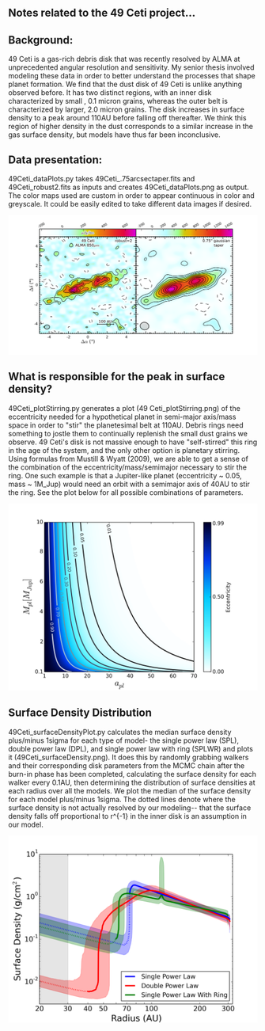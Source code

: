 ## Notes related to the 49 Ceti project...

## Background: 
49 Ceti is a gas-rich debris disk that was recently resolved by ALMA at unprecedented angular resolution and sensitivity. My senior thesis involved modeling these data in order to better understand the processes that shape planet formation. We find that the dust disk of 49 Ceti is unlike anything observed before. It has two distinct regions, with an inner disk characterized by small , 0.1 micron grains, whereas the outer belt is characterized by larger, 2.0 micron grains. The disk increases in surface density to a peak around 110AU before falling off thereafter. We think this region of higher density in the dust corresponds to a similar increase in the gas surface density, but models have thus far been inconclusive.

## Data presentation: 
49Ceti_dataPlots.py takes 49Ceti_.75arcsectaper.fits and 49Ceti_robust2.fits as inputs and creates 49Ceti_dataPlots.png as output. The color maps used are custom in order to appear continuous in color and greyscale. It could be easily edited to take different data images if desired.

![Image](/49Ceti_dataPlots.png)

## What is responsible for the peak in surface density? 
49Ceti_plotStirring.py generates a plot (49 Ceti_plotStirring.png) of the eccentricity needed for a hypothetical planet in semi-major axis/mass space in order to "stir" the planetesimal belt at 110AU. Debris rings need something to jostle them to continually replenish the small dust grains we observe. 49 Ceti's disk is not massive enough to have "self-stirred" this ring in the age of the system, and the only other option is planetary stirring. Using formulas from Mustill & Wyatt (2009), we are able to get a sense of the combination of the eccentricity/mass/semimajor necessary to stir the ring. One such example is that a Jupiter-like planet (eccentricity ~ 0.05, mass ~ 1M_Jup) would need an orbit with a semimajor axis of 40AU to stir the ring. See the plot below for all possible combinations of parameters. 

![Image](/49Ceti_planetStirring.png)

## Surface Density Distribution
49Ceti_surfaceDensityPlot.py calculates the median surface density plus/minus 1sigma for each type of model- the single power law (SPL), double power law (DPL), and single power law with ring (SPLWR) and plots it (49Ceti_surfaceDensity.png). It does this by randomly grabbing walkers and their corresponding disk parameters from the MCMC chain after the burn-in phase has been completed, calculating the surface density for each walker every 0.1AU, then determining the distribution of surface densities at each radius over all the models. We plot the median of the surface density for each model plus/minus 1sigma. The dotted lines denote where the surface density is not actually resolved by our modeling-- that the surface density falls off proportional to r^{-1} in the inner disk is an assumption in our model. 

![Image](/49Ceti_surfaceDensity.png)
